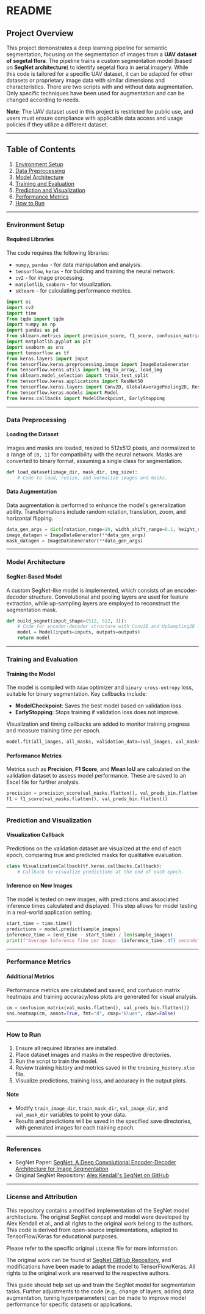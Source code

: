# README

## Project Overview

This project demonstrates a deep learning pipeline for semantic segmentation, focusing on the segmentation of images from a **UAV dataset of segetal flora**. The pipeline trains a custom segmentation model (based on **SegNet architecture**) to identify segetal flora in aerial imagery. While this code is tailored for a specific UAV dataset, it can be adapted for other datasets or proprietary image data with similar dimensions and characteristics. There are two scripts with and without data augmentation. Only specific techniques have been used for augmentation and can be changed according to needs.

**Note**: The UAV dataset used in this project is restricted for public use, and users must ensure compliance with applicable data access and usage policies if they utilize a different dataset.

---

## Table of Contents

1. [Environment Setup](#environment-setup)
2. [Data Preprocessing](#data-preprocessing)
3. [Model Architecture](#model-architecture)
4. [Training and Evaluation](#training-and-evaluation)
5. [Prediction and Visualization](#prediction-and-visualization)
6. [Performance Metrics](#performance-metrics)
7. [How to Run](#how-to-run)

---

### Environment Setup

#### Required Libraries

The code requires the following libraries:
- `numpy`, `pandas` - for data manipulation and analysis.
- `tensorflow`, `keras` - for building and training the neural network.
- `cv2` - for image processing.
- `matplotlib`, `seaborn` - for visualization.
- `sklearn` - for calculating performance metrics.

```python
import os
import cv2
import time
from tqdm import tqdm
import numpy as np
import pandas as pd
from sklearn.metrics import precision_score, f1_score, confusion_matrix
import matplotlib.pyplot as plt
import seaborn as sns
import tensorflow as tf
from keras.layers import Input
from tensorflow.keras.preprocessing.image import ImageDataGenerator
from tensorflow.keras.utils import img_to_array, load_img
from sklearn.model_selection import train_test_split
from tensorflow.keras.applications import ResNet50
from tensorflow.keras.layers import Conv2D, GlobalAveragePooling2D, Reshape, UpSampling2D, MaxPooling2D, concatenate
from tensorflow.keras.models import Model
from keras.callbacks import ModelCheckpoint, EarlyStopping
```

---

### Data Preprocessing

#### Loading the Dataset
Images and masks are loaded, resized to 512x512 pixels, and normalized to a range of `[0, 1]` for compatibility with the neural network. Masks are converted to binary format, assuming a single class for segmentation. 

```python
def load_dataset(image_dir, mask_dir, img_size):
    # Code to load, resize, and normalize images and masks.
```

#### Data Augmentation
Data augmentation is performed to enhance the model's generalization ability. Transformations include random rotation, translation, zoom, and horizontal flipping.

```python
data_gen_args = dict(rotation_range=10, width_shift_range=0.1, height_shift_range=0.1, ...)
image_datagen = ImageDataGenerator(**data_gen_args)
mask_datagen = ImageDataGenerator(**data_gen_args)
```

---

### Model Architecture

#### SegNet-Based Model
A custom SegNet-like model is implemented, which consists of an encoder-decoder structure. Convolutional and pooling layers are used for feature extraction, while up-sampling layers are employed to reconstruct the segmentation mask.

```python
def build_segnet(input_shape=(512, 512, 3)):
    # Code for encoder-decoder structure with Conv2D and UpSampling2D layers.
    model = Model(inputs=inputs, outputs=outputs)
    return model
```

---

### Training and Evaluation

#### Training the Model
The model is compiled with `Adam` optimizer and `binary cross-entropy` loss, suitable for binary segmentation. Key callbacks include:
- **ModelCheckpoint**: Saves the best model based on validation loss.
- **EarlyStopping**: Stops training if validation loss does not improve.

Visualization and timing callbacks are added to monitor training progress and measure training time per epoch.

```python
model.fit(all_images, all_masks, validation_data=(val_images, val_masks), batch_size=8, epochs=100, ...)
```

#### Performance Metrics
Metrics such as **Precision**, **F1 Score**, and **Mean IoU** are calculated on the validation dataset to assess model performance. These are saved to an Excel file for further analysis.

```python
precision = precision_score(val_masks.flatten(), val_preds_bin.flatten())
f1 = f1_score(val_masks.flatten(), val_preds_bin.flatten())
```

---

### Prediction and Visualization

#### Visualization Callback
Predictions on the validation dataset are visualized at the end of each epoch, comparing true and predicted masks for qualitative evaluation.

```python
class VisualizationCallback(tf.keras.callbacks.Callback):
    # Callback to visualize predictions at the end of each epoch.
```

#### Inference on New Images
The model is tested on new images, with predictions and associated inference times calculated and displayed. This step allows for model testing in a real-world application setting.

```python
start_time = time.time()
predictions = model.predict(sample_images)
inference_time = (end_time - start_time) / len(sample_images)
print(f"Average Inference Time per Image: {inference_time:.4f} seconds")
```

---

### Performance Metrics

#### Additional Metrics
Performance metrics are calculated and saved, and confusion matrix heatmaps and training accuracy/loss plots are generated for visual analysis.

```python
cm = confusion_matrix(val_masks.flatten(), val_preds_bin.flatten())
sns.heatmap(cm, annot=True, fmt="d", cmap="Blues", cbar=False)
```

---

### How to Run

1. Ensure all required libraries are installed.
2. Place dataset images and masks in the respective directories.
3. Run the script to train the model.
4. Review training history and metrics saved in the `training_history.xlsx` file.
5. Visualize predictions, training loss, and accuracy in the output plots.

#### Note
- Modify `train_image_dir`, `train_mask_dir`, `val_image_dir`, and `val_mask_dir` variables to point to your data.
- Results and predictions will be saved in the specified save directories, with generated images for each training epoch.

---
### References

- SegNet Paper: [SegNet: A Deep Convolutional Encoder-Decoder Architecture for Image Segmentation](https://arxiv.org/abs/1511.00561)
- Original SegNet Repository: [Alex Kendall's SegNet on GitHub](https://github.com/alexgkendall/SegNet-Tutorial)

---

### License and Attribution
This repository contains a modified implementation of the SegNet model architecture. The original SegNet concept and model were developed by Alex Kendall et al., and all rights to the original work belong to the authors. This code is derived from open-source implementations, adapted to TensorFlow/Keras for educational purposes.

Please refer to the specific original `LICENSE` file for more information.

The original work can be found at [SegNet GitHub Repository](https://github.com/alexgkendall/SegNet-Tutorial), and modifications have been made to adapt the model to TensorFlow/Keras. All rights to the original work are reserved to the respective authors.

This guide should help set up and train the SegNet model for segmentation tasks. Further adjustments to the code (e.g., change of layers, adding data augmentation, tuning hyperparameters) can be made to improve model performance for specific datasets or applications.

